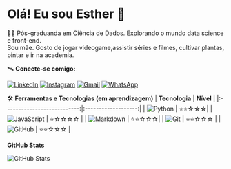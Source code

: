 
# Olá! Eu sou Esther 🖖


👩‍🚀 Pós-graduanda em Ciência de Dados. Explorando o mundo data science e front-end.  
Sou mãe. Gosto de jogar videogame,assistir séries e filmes, cultivar plantas, pintar e ir na academia. 


🛰 **Conecte-se comigo:**

[![LinkedIn](https://img.shields.io/badge/LinkedIn-pink?style=for-the-badge&logo=linkedin&logoColor=black)](https://www.linkedin.com/in/esther-breia-87982597) 
[![Instagram](https://img.shields.io/badge/-Instagram-pink?style=for-the-badge&logo=instagram&logoColor=black)](https://www.instagram.com/estherbreia/)
[![Gmail](https://img.shields.io/badge/Gmail-pink?style=for-the-badge&logo=gmail&logoColor=black)](mailto:estherbreia@gmail.com)
[![WhatsApp](https://img.shields.io/badge/WhatsApp-pink?style=for-the-badge&logo=whatsapp&logoColor=black)](https://wa.me/5547997022709) 

 🛠 **Ferramentas e Tecnologias (em aprendizagem)**
| **Tecnologia**                   | **Nível**           |
|:---------------------------:|:-------------------:|
| ![Python](https://img.shields.io/badge/python-pink?style=for-the-badge&logo=python&logoColor=black) | ⭐⭐☆☆☆|
| ![JavaScript](https://img.shields.io/badge/JavaScript-pink?style=for-the-badge&logo=javascript&logoColor=black) | ⭐☆☆☆☆   |
| ![Markdown](https://img.shields.io/badge/Markdown-pink?style=for-the-badge&logo=markdown&logoColor=black) | ⭐⭐☆☆☆|
| ![Git](https://img.shields.io/badge/GIT-pink?style=for-the-badge&logo=git&logoColor=black) | ⭐⭐☆☆☆ |
| ![GitHub](https://img.shields.io/badge/GitHub-pink?style=for-the-badge&logo=github&logoColor=black) | ⭐⭐☆☆☆      |  

**GitHub Stats**  

![GitHub Stats](https://github-readme-stats.vercel.app/api?username=estherbreia&theme=default&bg_color=FFC0CB&border_color=FFC0CB&show_icons=true&icon_color=000000&title_color=000000&text_color=000000)




